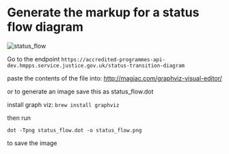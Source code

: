 #  Generate the markup for a status flow diagram

![status_flow](https://github.com/ministryofjustice/hmpps-accredited-programmes-api/assets/78762879/3e0a72ea-6914-47e6-a177-786ed2553a16)

Go to the endpoint `https://accredited-programmes-api-dev.hmpps.service.justice.gov.uk/status-transition-diagram`

paste the contents of the file into: http://magjac.com/graphviz-visual-editor/

or to generate an image save this as status_flow.dot

install graph viz: `brew install graphviz`

then run

`dot -Tpng status_flow.dot -o status_flow.png `

to save the image


